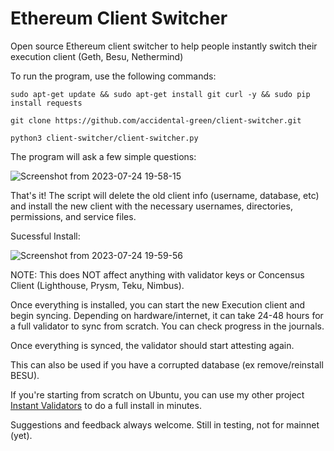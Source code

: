 # Ethereum Client Switcher

Open source Ethereum client switcher to help people instantly switch their execution client (Geth, Besu, Nethermind)

To run the program, use the following commands:

`sudo apt-get update && sudo apt-get install git curl -y && sudo pip install requests`

`git clone https://github.com/accidental-green/client-switcher.git`

`python3 client-switcher/client-switcher.py`


The program will ask a few simple questions:

![Screenshot from 2023-07-24 19-58-15](https://github.com/accidental-green/client-switcher/assets/72235883/14d2f92d-7cde-4382-8d4e-100f6a6f0d87)


That's it! The script will delete the old client info (username, database, etc) and install the new client with the necessary usernames, directories, permissions, and service files.

Sucessful Install:

![Screenshot from 2023-07-24 19-59-56](https://github.com/accidental-green/client-switcher/assets/72235883/48fdeb1a-fbcc-4750-8045-50088f94f6d5)

NOTE: This does NOT affect anything with validator keys or Concensus Client (Lighthouse, Prysm, Teku, Nimbus).

Once everything is installed, you can start the new Execution client and begin syncing. Depending on hardware/internet, it can take 24-48 hours for a full validator to sync from scratch. You can check progress in the journals.

Once everything is synced, the validator should start attesting again.

This can also be used if you have a corrupted database (ex remove/reinstall BESU).

If you're starting from scratch on Ubuntu, you can use my other project [Instant Validators](https://github.com/accidental-green/validator-install) to do a full install in minutes.

Suggestions and feedback always welcome. Still in testing, not for mainnet (yet).
